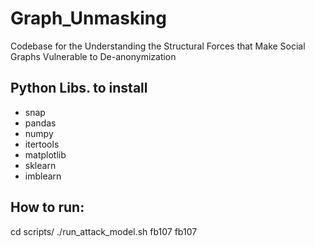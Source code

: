 # Graph_Unmasking
Codebase for the Understanding the Structural Forces that Make Social Graphs Vulnerable to De-anonymization

## Python Libs. to install
* snap
* pandas
* numpy
* itertools
* matplotlib
* sklearn
* imblearn

## How to run:
cd scripts/
./run_attack_model.sh fb107 fb107
